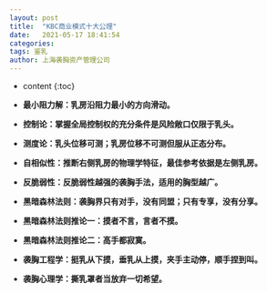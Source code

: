 ```yaml
---
layout: post
title:  "KBC商业模式十大公理"
date:   2021-05-17 18:41:54
categories: 
tags: 鉴乳
author: 上海袭胸资产管理公司
---
```


* content
{:toc}

* **最小阻力解：乳房沿阻力最小的方向滑动。**
* **控制论：掌握全局控制权的充分条件是风险敞口仅限于乳头。**
* **测度论：乳头位移可测；乳房位移不可测但服从正态分布。**
* **自相似性：推断右侧乳房的物理学特征，最佳参考依据是左侧乳房。**
* **反脆弱性：反脆弱性越强的袭胸手法，适用的胸型越广。**
* **黑暗森林法则：袭胸界只有对手，没有同盟；只有专享，没有分享。**
* **黑暗森林法则推论一：摸者不言，言者不摸。**
* **黑暗森林法则推论二：高手都寂寞。**
* **袭胸工程学：挺乳从下摸，垂乳从上摸，夹手主动停，顺手捏到叫。**
* **袭胸心理学：撕乳罩者当放弃一切希望。**

